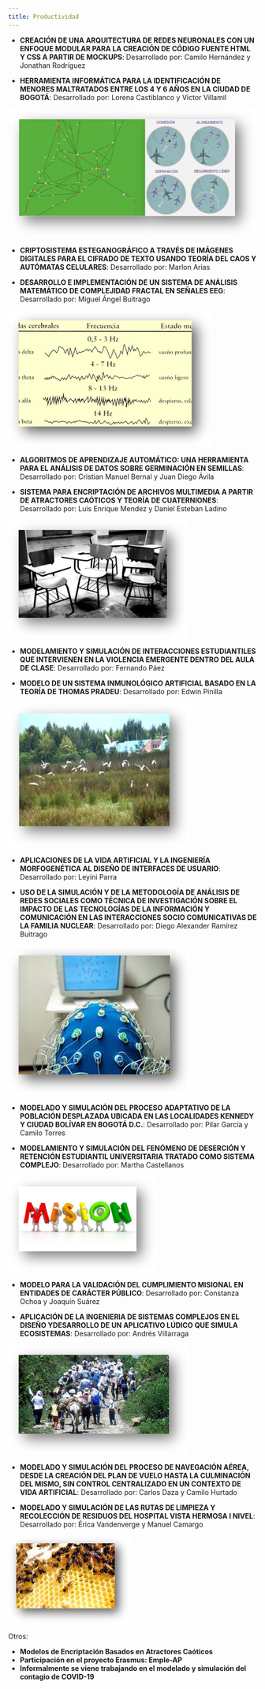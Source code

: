 ```yaml
---
title: Productividad
---
```


*  **CREACIÓN DE UNA ARQUITECTURA DE REDES NEURONALES CON UN ENFOQUE MODULAR PARA LA CREACIÓN DE CÓDIGO FUENTE HTML Y CSS A PARTIR DE MOCKUPS**:
Desarrollado por: Camilo Hernández y Jonathan Rodríguez

* **HERRAMIENTA INFORMÁTICA PARA LA IDENTIFICACIÓN DE MENORES MALTRATADOS ENTRE LOS 4 Y 6 AÑOS EN LA CIUDAD DE BOGOTÁ**:
Desarrollado por: Lorena Castiblanco y Victor Villamil

<img class="d-block m-auto w-75" src="aerocontrol.png" alt="Aerocontrol" />

* **CRIPTOSISTEMA ESTEGANOGRÁFICO A TRAVÉS DE IMÁGENES DIGITALES PARA EL CIFRADO DE TEXTO USANDO TEORÍA DEL CAOS Y AUTÓMATAS CELULARES**:
Desarrollado por: Marlon Arias

* **DESARROLLO E IMPLEMENTACIÓN DE UN SISTEMA DE ANÁLISIS MATEMÁTICO DE COMPLEJIDAD FRACTAL EN SEÑALES EEG**:
Desarrollado por: Miguel Ángel Buitrago

<img class="d-block m-auto w-75" src="eeg.png" alt="EEG" />

* **ALGORITMOS DE APRENDIZAJE AUTOMÁTICO: UNA HERRAMIENTA PARA EL ANÁLISIS DE DATOS SOBRE GERMINACIÓN EN SEMILLAS**:
Desarrollado por: Cristian Manuel Bernal y Juan Diego Ávila

* **SISTEMA PARA ENCRIPTACIÓN DE ARCHIVOS MULTIMEDIA A PARTIR DE ATRACTORES CAÓTICOS Y TEORÍA DE CUATERNIONES**:
Desarrollado por: Luis Enrique Mendez y Daniel Esteban Ladino

<img class="d-block m-auto w-75" src="desercion.jpg" alt="Deserción" />

* **MODELAMIENTO Y SIMULACIÓN DE INTERACCIONES ESTUDIANTILES QUE INTERVIENEN EN LA VIOLENCIA EMERGENTE DENTRO DEL AULA DE CLASE**:
Desarrollado por: Fernando Páez

* **MODELO DE UN SISTEMA INMUNOLÓGICO ARTIFICIAL BASADO EN LA TEORÍA DE THOMAS PRADEU**:
Desarrollado por: Edwin Pinilla

<img class="d-block m-auto w-75" src="ecosistemas.jpg" alt="Ecosistemas" />

* **APLICACIONES DE LA VIDA ARTIFICIAL Y LA INGENIERÍA MORFOGENÉTICA AL DISEÑO DE INTERFACES DE USUARIO**:
Desarrollado por: Leyini Parra

* **USO DE LA SIMULACIÓN Y DE LA METODOLOGÍA DE ANÁLISIS DE REDES SOCIALES COMO TÉCNICA DE INVESTIGACIÓN SOBRE EL IMPACTO DE LAS TECNOLOGÍAS DE LA INFORMACIÓN Y COMUNICACIÓN EN LAS INTERACCIONES SOCIO COMUNICATIVAS DE LA FAMILIA NUCLEAR**:
Desarrollado por: Diego Alexander Ramírez Buitrago

<img class="d-block m-auto w-75" src="eeg1.jpg" alt="EEG1" />

* **MODELADO Y SIMULACIÓN DEL PROCESO ADAPTATIVO DE LA POBLACIÓN DESPLAZADA UBICADA EN LAS LOCALIDADES KENNEDY Y CIUDAD BOLÍVAR EN BOGOTÁ D.C.**:
Desarrollado por: Pilar García y Camilo Torres

* **MODELAMIENTO Y SIMULACIÓN DEL FENÓMENO DE DESERCIÓN Y RETENCIÓN ESTUDIANTIL UNIVERSITARIA TRATADO COMO SISTEMA COMPLEJO**:
Desarrollado por: Martha Castellanos

<img class="d-block m-auto w-75" src="misional.png" alt="Misional" />

* **MODELO PARA LA VALIDACIÓN DEL CUMPLIMIENTO MISIONAL EN ENTIDADES DE CARÁCTER PÚBLICO**:
Desarrollado por: Constanza Ochoa y Joaquín Suárez

* **APLICACIÓN DE LA INGENIERIA DE SISTEMAS COMPLEJOS EN EL DISEÑO YDESARROLLO DE UN APLICATIVO LÚDICO QUE SIMULA ECOSISTEMAS**:
Desarrollado por: Andrés Villarraga

<img class="d-block m-auto w-75" src="poblacion.png" alt="Población" />

* **MODELADO Y SIMULACIÓN DEL PROCESO DE NAVEGACIÓN AÉREA, DESDE LA CREACIÓN DEL PLAN DE VUELO HASTA LA CULMINACIÓN DEL MISMO, SIN CONTROL CENTRALIZADO EN UN CONTEXTO DE VIDA ARTIFICIAL**:
Desarrollado por: Carlos Daza y Camilo Hurtado

* **MODELADO Y SIMULACIÓN DE LAS RUTAS DE LIMPIEZA Y RECOLECCIÓN DE RESIDUOS DEL HOSPITAL VISTA HERMOSA I NIVEL**:
Desarrollado por: Érica Vandenverge y Manuel Camargo

<img class="d-block m-auto w-75" src="limpieza.jpg" alt="Rutas de limpieza" />

Otros:
* **Modelos de Encriptación Basados en Atractores Caóticos**
* **Participación en el proyecto Erasmus: Emple-AP**
* **Informalmente se viene trabajando en el modelado y simulación del contagio de COVID-19**  

